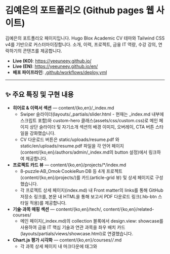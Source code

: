 # 김예은의 포트폴리오 (Github pages 웹 사이트)

김예은의 포트폴리오 페이지입니다. Hugo Blox Academic CV 테마와 Tailwind CSS v4를 기반으로 커스터마이징합니다. 소개, 이력, 프로젝트, 금융 IT 역량, 수강 강의, 연락하기의 콘텐츠를 제공합니다.

* **Live (KO)**: <https://yeeuneey.github.io/>
* **Live (EN)**: <https://yeeuneey.github.io/en/>
* **배포 파이프라인**: [.github/workflows/deploy.yml](.github/workflows/deploy.yml)

---

## ✨ 주요 특징 및 구현 내용
* **히어로 & 이력서 섹션** — content/{ko,en}/_index.md
  * Swiper 슬라이더(layouts/_partials/slider.html - 현재는 _index.md 내부에 스크립트 포함)와 custom-hero 클래스(assets/css/custom.css)로 메인 페이지 상단 슬라이더 및 자기소개 섹션의 배경 이미지, 오버레이, CTA 버튼 스타일을 강화했습니다.
  * CV 다운로드 버튼은 static/uploads/resume.pdf 와 static/en/uploads/resume.pdf 파일을 각 언어 페이지(content/{ko,en}/authors/admin/_index.md의 button 설정)에서 링크하여 제공합니다.
* **프로젝트 카드 뷰** — content/{ko,en}/projects/*/index.md
  * 8-puzzle·AB_Omok·CookieRun·DB 등 4개 프로젝트(content/{ko,en}/projects/)를 카드(article-grid 뷰) 및 상세 페이지로 구성했습니다.
  * 각 프로젝트 상세 페이지(index.md) 내 Front matter의 links를 통해 GitHub 저장소 링크를, 본문 내 HTML을 통해 보고서 PDF 다운로드 링크(.hb-btn 스타일 적용)를 제공합니다.
* **기술·과목 매핑 섹션** — content/{ko,en}/tech/, content/{ko,en}/related-courses/
  * 메인 페이지(_index.md)의 collection 블록에서 design.view: showcase를 사용하여 금융 IT 핵심 기술과 연관 과목을 좌우 배치 카드(layouts/partials/views/showcase.html)로 연결했습니다.
* **Chart.js 평가 시각화** — content/{ko,en}/courses/*/*.md
  * 각 과목 상세 페이지 내 마크다운에 <canvas> 태그와 <script> 블록을 직접 포함하여 Chart.js를 이용, 평가 비율을 원형 차트로 시각화했습니다.
* **연락처 & 소셜 링크** — content/{ko,en}/contact/index.md
  * Google Maps iframe으로 지도 정보를 표시하고, Font Awesome 아이콘을 사용하여 이메일·전화·GitHub·Discord·Instagram 링크를 제공합니다.
* **스타일 커스터마이징** — assets/css/custom.css
  * 다크/라이트 모드 스타일 조정, 슬라이더 및 히어로 섹션 오버레이, 네비게이션 바 호버 효과, 카드 그림자 및 호버 효과, 본문 텍스트 양쪽 정렬(.article-container p 등), 버튼(.hb-btn) 호버 효과 등을 직접 정의했습니다.
* **다국어 및 네비게이션** - config/_default/menus.{ko,en}.yaml, config/_default/languages.yaml, i18n/
  -한국어(기본)와 영어 2개 국어를 지원하며, 6개 메인 메뉴와 하위 메뉴(연구, 강의 하위)를 구성했습니다. UI 텍스트는 i18n/ 파일에서 관리합니다.
* **SEO & 검증 파일** — config/_default/params.yaml, static/googlef2929d6ee638ba1a.html
  * 사이트 제목(hugo.yaml), 설명, 키워드, Open Graph 대표 이미지(params.yaml 내 marketing.seo)를 설정하고, Google Search Console 소유권 확인 파일(static/google*.html)을 추가했습니다.
* **자동 배포** - .github/workflows/deploy.yml
  * GitHub Actions를 사용하여 main 브랜치 푸시 시 Hugo 빌드, Pagefind 인덱싱, GitHub Pages 배포를 자동화했습니다.

---

## ✅ 구조

```
├─ assets/                 # Tailwind CSS v4 커스텀 스타일, JS 스니펫 등
│  └─ css/custom.css       # 전역 테마/오버레이/버튼/정렬 유틸리티
├─ content/                # 다국어 콘텐츠 루트 (ko, en)
│  ├─ _index.md            # 랜딩 페이지(슬라이더·바이오 구성)
│  ├─ authors/admin/       # 프로필 데이터 및 아바타
│  ├─ projects/<slug>/     # 4개 대표 프로젝트 + PDF 보고서 링크
│  ├─ courses/
│  │  ├─ completed/<학기>/ # 수강 완료 과목 카드 + Chart.js 평가 차트
│  │  └─ current/3-2/      # 현재 수강 중인 과목 정리
│  ├─ tech/<slug>/         # 금융 IT 핵심 기술 카드(Unsplash 캡션 포함)
│  ├─ related-courses/<slug>/# 기술과 연결되는 교과목 카드
│  ├─ experience.md        # 활동 이력/스킬/언어 섹션
│  └─ contact/index.md     # 지도, 연락처, 소셜 링크
├─ layouts/
│  └─ partials/views/*.html # showcase·outline 카드 뷰 (템플릿 활용)
├─ static/
│  ├─ media/               # 배너, 슬라이더, 공유용 이미지, 로고, 아이콘
│  ├─ uploads/             # 이력서·프로젝트 보고서 PDF
│  └─ google*.html         # 검색 콘솔 소유권 검증 파일
├─ config/_default/
│  ├─ menus.{ko,en}.yaml   # 다국어 메뉴 및 서브 메뉴 구조
│  ├─ params.yaml          # 다크모드·SEO·헤더·파비콘 설정
│  └─ languages.yaml       # 기본 언어, 콘텐츠 디렉터리 매핑
├─ .github/workflows/      # GitHub Actions (배포 자동화 등)
├─ hugoblox.yaml           # Hugo Blox 템플릿 및 모듈 버전
└─ package.json / pnpm-lock # Tailwind CLI 및 빌드 의존성
```

--- 

## 🛠️ 콘텐츠 구조 및 코드 설명

### 1. 설정 파일 (`config/_default/`)
* `hugo.yaml`: Hugo 사이트의 기본 설정을 정의합니다 (사이트 제목, 기본 URL, 언어 설정, 마크다운 처리 방식 등).
* `languages.yaml`: 다국어 지원 설정을 담당합니다 (한국어 'ko', 영어 'en'). 각 언어별 사이트 제목, 설명 등을 설정합니다.
* `menus.ko.yaml` / `menus.en.yaml`: 각 언어별 네비게이션 메뉴 구조를 정의합니다. 메뉴 이름, URL, 순서, 하위 메뉴 등을 설정할 수 있습니다.
* `module.yaml`: Hugo 모듈 설정을 관리합니다. Hugo Blox 테마 및 플러그인을 가져옵니다.
* `params.yaml`: 테마의 상세 파라미터를 설정합니다 (디자인 모드, 색상 테마, 파비콘, SEO 정보, 저작권 등).

### 2. 콘텐츠 (`content/`)

* 언어별 디렉토리 (`en/`, `ko/`)로 구분됩니다.
* 각 디렉토리 내부는 페이지 종류별(authors, courses, projects, tech 등)로 구성됩니다.
* `authors/admin/_index.md`: 사이트 소유자(본인)의 프로필 정보를 마크다운 형식으로 작성합니다 (이름, 소속, 관심분야, 학력, 경력, 기술 스택, 자기소개 등).
* `courses/`: 수강했거나 수강 중인 강의 정보를 담고 있습니다. `completed/` 와 `current/` 로 나뉘며, 학기별 디렉토리(`1-2/`, `2-1/`, ...) 안에 각 과목 `.md` 파일이 있습니다. 각 과목 파일에는 강의 목표, 담당 교수, 교재, 평가 비율(Chart.js 사용), 주차별 내용 등이 포함됩니다.
* `projects/`: 수행한 프로젝트 정보를 담습니다. 각 프로젝트 디렉토리 안의 `index.md` 파일에 프로젝트 설명, GitHub 링크, 사용 기술 태그, 보고서 PDF 다운로드 링크 등이 포함됩니다.
* `tech/`: 주요 기술 스택(AI, 클라우드, 보안, 웹서비스 등)에 대한 설명을 담고 있습니다.
* `related-courses/`: `tech/` 에서 설명한 기술들과 관련된 수강 과목들을 연결하여 보여줍니다.
* `_index.md`: 각 섹션의 메인 페이지 역할을 하며, 하위 콘텐츠 목록을 보여주는 방식을 설정합니다. 메인 페이지(`content/ko/_index.md`, `content/en/_index.md`)에는 Swiper 라이브러리를 사용한 이미지 슬라이더 코드가 포함되어 있습니다.

### 3. 레이아웃 (`layouts/`)

* Hugo가 콘텐츠를 HTML 페이지로 렌더링하는 방법을 정의하는 템플릿 파일들입니다.
* `_partials/views/`: 콘텐츠 목록을 보여주는 방식(view)에 대한 템플릿 조각들이 있습니다.
    * `showcase.html`: 이미지와 텍스트 설명을 좌우로 배치하여 보여주는 템플릿입니다 (Tech, Related Courses 섹션에서 사용).
    * `outline.html`: 과목 목록을 카드 형태로 간략하게 보여주는 템플릿입니다 (Courses 섹션에서 사용).
* `partials/hooks/head-end/`: HTML `<head>` 태그 끝에 추가될 코드를 정의합니다. `github-button.html`은 GitHub 버튼 스크립트를 로드합니다.

### 4. 에셋 및 정적 파일 (`assets/`, `static/`)

* `assets/css/custom.css`: 기본 테마 스타일을 덮어쓰거나 추가하는 사용자 정의 CSS 코드입니다. 슬라이더, 히어로 섹션 배경, 네비게이션 바, 카드 스타일 등 다양한 시각적 요소를 커스터마이징합니다.
* `static/media/`: 웹사이트 전반에 사용되는 이미지 파일들이 저장됩니다 (슬라이더 이미지, 페이지 배너, 로고 등).
* `static/uploads/`: 다운로드 가능한 파일들이 저장됩니다 (이력서 PDF, 프로젝트 보고서 PDF 등).
* `static/googlef2929d6ee638ba1a.html`: 구글 사이트 소유권 확인을 위한 HTML 파일입니다.

### 5. 자동화 (`.github/workflows/`)

* `deploy.yml`: GitHub Actions 워크플로우 파일입니다. `main` 브랜치에 코드가 푸시되면 자동으로 Hugo 사이트를 빌드하고 GitHub Pages로 배포하는 과정을 정의합니다. Node.js 설정, Hugo 설치, pnpm을 이용한 의존성 설치, Hugo 빌드, Pagefind 검색 인덱스 생성, 결과물 업로드 및 배포 단계를 포함합니다.
* `import-publications.yml`: `publications.bib` 파일이 변경되면, 이를 마크다운 파일로 변환하여 `content/publication/` 디렉토리에 저장하고 Pull Request를 생성하는 워크플로우입니다. Python과 `academic` 라이브러리를 사용합니다.

### 6. 기타 파일

* `package.json` / `pnpm-lock.yaml`: Node.js 프로젝트 설정 및 의존성 관리 파일입니다. 주로 Tailwind CSS 관련 패키지를 관리합니다.
* `.gitignore`: Git 버전 관리에서 제외할 파일 및 디렉토리 목록입니다 (빌드 결과물, Node.js 모듈 등).
* `LICENSE.md`: 프로젝트 코드의 라이선스 정보 (MIT).
* `i18n/`: 국제화(다국어) 지원을 위한 텍스트 번역 파일입니다 (`en.yaml`, `ko.yaml`).

---

## 🤝 기여하기

개선 제안이나 버그 리포트는 언제나 환영합니다. Issues 탭을 통해 알려주세요.

---

## 📄 라이선스

코드와 템플릿 변경 사항은 MIT 라이선스(`LICENSE.md`)를 따르며, 텍스트·이미지 등 콘텐츠 저작권은 김예은에게 있습니다.